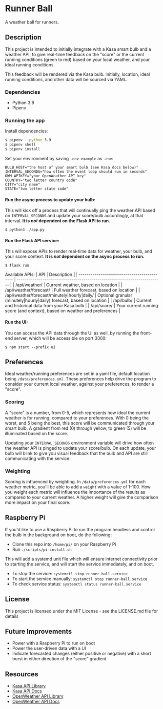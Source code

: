 # Runner Ball

A weather ball for runners.

## Description

This project is intended to initially integrate with a Kasa smart bulb and a
weather API, to give real-time feedback on the "score" or the current running conditions
(green to red) based on your local weather, and your ideal running conditions.

This feedback will be rendered via the Kasa bulb. Initially, location, ideal running
conditions, and other data will be sourced via YAML.

### Dependencies

* Python 3.9
* Pipenv

### Running the app

Install dependencies:
```bash
$ pipenv --python 3.9
$ pipenv shell
$ pipenv install
```

Set your environment by saving `.env-example` as `.env`:
```
BULB_HOST="the host of your smart bulb (see Kasa docs below)"
INTERVAL_SECONDS="how often the event loop should run in seconds"
OWM_APIKEY="your OpenWeather API key"
COUNTRY="two letter country code"
CITY="city name"
STATE="two letter state code"
```

#### Run the async process to update your bulb:
This will kick off a process that will continually ping the weather API based on
`INTERVAL_SECONDS` and update your score/bulb accordingly, at that interval. **It
is _not_ dependent on the Flask API to run.**
```
$ python3 ./app.py
```

#### Run the Flask API service:
This will expose APIs to render real-time data for weather, your bulb, and your
score context. **It is _not_ dependent on the async process to run.**
```
$ flask run
```
Available APIs:
| API                                          | Description                                                                |
| -------------------------------------------- | -------------------------------------------------------------------------- |
| /api/weather/                                | Current weather, based on location                                         |
| /api/weather/forecast/                       | Full weather forecast, based on location                                   |
| /api/weather/forecast/minutely|hourly|daily/ | Optional granular (minutely|hourly|daily) forecast, based on location      |
| /api/bulb/                                   | Current and historical data from your Kasa bulb                            |
| /api/score/                                  | Your current running score (and context), based on weather and preferences |

#### Run the UI:
You can access the API data through the UI as well, by running the front-end
server, which will be accessible on port 3000:
```
$ npm start --prefix ui
```

## Preferences
Ideal weather/running preferences are set in a yaml file, default location being
`/data/preferences.yml`. These preferences help drive the program to consider your
current local weather, against your preferences, to render a "score".

### Scoring
A "score" is a number, from 0-5, which represents how ideal the current weather is
for running, compared to your preferences. With 0 being the worst, and 5 being the
best, this score will be communicated through your smart bulb. A gradient from
red (0) through yellow, to green (5) will be illuminated based on the score.

Updating your `INTERVAL_SECONDS` environment variable will drive how often the
weather API is pinged to update your score/bulb. On each update, your bulb will
blink to give you visual feedback that the bulb and API are still communicating
with the service.

### Weighting
Scoring is influenced by weighting. In `/data/preferences.yml` for each weather
metric, you'll be able to add a `weight` with a value of 1-100. How you weight
each metric will influence the importance of the results as compared to your
current weather. A higher weight will give the comparison more impact on your
final score.

## Raspberry Pi
If you'd like to use a Raspberry Pi to run the program headless and control the bulb
in the background on boot, do the following:

- Clone this repo into `/home/pi/` on your Raspberry Pi
- Run `./scripts/pi-install.sh`

This will add a systemd unit file which will ensure internet connectivity prior
to starting the service, and will start the service immediately, and on boot.

- To stop the service: `systemctl stop runner-ball.service`
- To start the service manually: `systemctl stop runner-ball.service`
- To check service status: `systemctl status runner-ball.service`

## License

This project is licensed under the MIT License - see the LICENSE.md file for details

## Future Improvements

* Power with a Raspberry Pi to run on boot
* Power the user-driven data with a UI
* Indicate forecasted changes (either positive or negative) with a short burst in either direction of the "score" gradient

## Resources

* [Kasa API Library](https://github.com/python-kasa/python-kasa)
* [Kasa API Docs](https://python-kasa.readthedocs.io/en/latest/smartdevice.html)
* [OpenWeather API Library](https://github.com/csparpa/pyowm)
* [OpenWeather API Docs](https://openweathermap.org/api)
